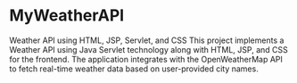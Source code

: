 # MyWeatherAPI
Weather API using HTML, JSP, Servlet, and CSS This project implements a Weather API using Java Servlet technology along with HTML, JSP, and CSS for the frontend. The application integrates with the OpenWeatherMap API to fetch real-time weather data based on user-provided city names.

